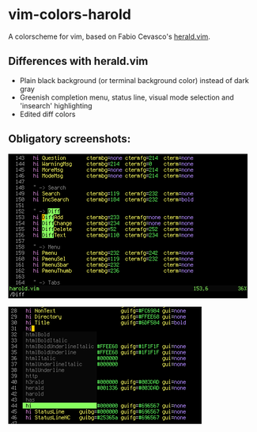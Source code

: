 # vim-colors-harold

A colorscheme for vim, based on Fabio Cevasco's [herald.vim](http://h3rald.com/herald-vim-color-scheme/).

## Differences with herald.vim

* Plain black background (or terminal background color) instead of dark gray
* Greenish completion menu, status line, visual mode selection and 'insearch' highlighting
* Edited diff colors

## Obligatory screenshots:

!['incsearch' highlighting](_screenshots_/window.png)


![Completion menu](_screenshots_/complete.png)
